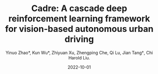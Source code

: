 ---
title: "Cadre: A cascade deep reinforcement learning framework for vision-based autonomous urban driving"
collection: publications
category: manuscripts
permalink: /publication/2009-10-01-paper-title-number-1
author: 'Yinuo Zhao*, Kun Wu*, Zhiyuan Xu, Zhengping Che, Qi Lu, Jian Tang†, Chi Harold Liu.'
date: 2022-10-01
venue: 'AAAI'
slidesurl: 'http://academicpages.github.io/files/slides1.pdf'
paperurl: 'http://academicpages.github.io/files/paper1.pdf'
# citation: 'Your Name, You. (2009). &quot;Paper Title Number 1.&quot; <i>Journal 1</i>. 1(1).'
header:
  teaser: cadre.gif
---